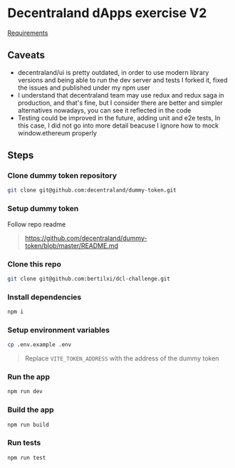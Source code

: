 # Decentraland dApps exercise V2

[Requirements](https://decentraland.notion.site/dApps-exercise-V2-7a0f0b51ca1442fc864573fd997388ec)

## Caveats

- decentraland/ui is pretty outdated, in order to use modern library versions and being able to run the dev server and tests I forked it, fixed the issues and published under my npm user
- I understand that decentraland team may use redux and redux saga in production, and that's fine, but I consider there are better and simpler alternatives nowadays, you can see it reflected in the code
- Testing could be improved in the future, adding unit and e2e tests, In this case, I did not go into more detail beacuse I ignore how to mock window.ethereum properly

## Steps

### Clone dummy token repository

```sh
git clone git@github.com:decentraland/dummy-token.git
```

### Setup dummy token

Follow repo readme

> https://github.com/decentraland/dummy-token/blob/master/README.md

### Clone this repo

```sh
git clone git@github.com:bertilxi/dcl-challenge.git
```

### Install dependencies

```sh
npm i
```

### Setup environment variables

```sh
cp .env.example .env
```

> Replace `VITE_TOKEN_ADDRESS` with the address of the dummy token

### Run the app

```sh
npm run dev
```

### Build the app

```sh
npm run build
```

### Run tests

```sh
npm run test
```
